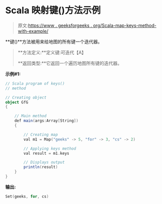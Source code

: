 # Scala 映射键()方法示例

> 原文:[https://www . geeksforgeeks . org/Scala-map-keys-method-with-example/](https://www.geeksforgeeks.org/scala-map-keys-method-with-example/)

**键()**方法被用来给地图的所有键一个迭代器。

> **方法定义:**定义键:可迭代【A】
> 
> **返回类型:**它返回一个遍历地图所有键的迭代器。

**示例#1:**

```scala
// Scala program of keys()
// method

// Creating object
object GfG
{ 

    // Main method
    def main(args:Array[String])
    {

        // Creating map
        val m1 = Map("geeks" -> 5, "for" -> 3, "cs" -> 2)

        // Applying keys method 
        val result = m1.keys

        // Displays output
        println(result)
    }
}
```

**输出:**

```scala
Set(geeks, for, cs)

```